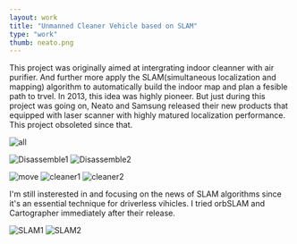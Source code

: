 ```yaml
---
layout: work
title: "Unmanned Cleaner Vehicle based on SLAM"
type: "work"
thumb: neato.png
---
```

This project was originally aimed at intergrating indoor cleanner with air purifier. And further more apply the SLAM(simultaneous localization and mapping) algorithm to automatically build the indoor map and plan a fesible path to trvel. In 2013, this idea was highly pioneer. But just during this project was going on, Neato and Samsung released their new products that equipped with laser scanner with highly matured localization performance. This project obsoleted since that.

![all]({{page.url}}all.jpg)

![Disassemble1]({{page.url}}dis1.jpg)
![Disassemble2]({{page.url}}dis2.jpg)

![move]({{page.url}}move.jpg)
![cleaner1]({{page.url}}cleaner1.jpg)
![cleaner2]({{page.url}}cleaner2.jpg)

I'm still insterested in and focusing on the news of SLAM algorithms since it's an essential technique for  driverless vihicles. I tried orbSLAM and Cartographer immediately after their release.

![SLAM1]({{page.url}}SLAM1.gif)
![SLAM2]({{page.url}}SLAM2.gif)

